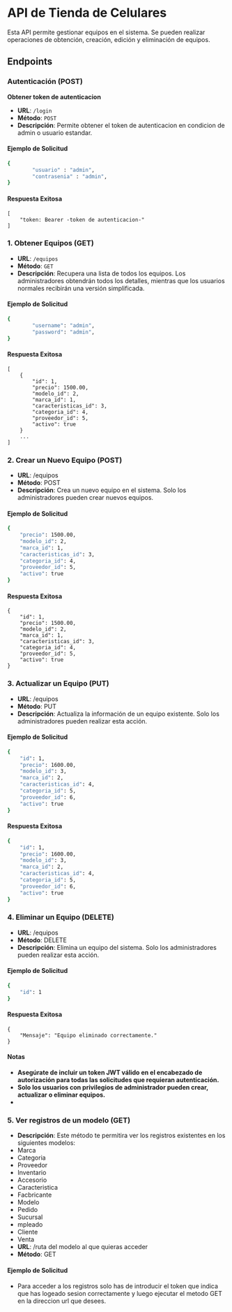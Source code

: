 # API de Tienda de Celulares

Esta API permite gestionar equipos en el sistema. Se pueden realizar operaciones de obtención, creación, edición y eliminación de equipos.

## Endpoints
### Autenticación (POST)
**Obtener token de autenticacion**
- **URL**: `/login`
- **Método**: `POST`
- **Descripción**: Permite obtener el token de autenticacion en condicion de admin o usuario estandar.
#### Ejemplo de Solicitud

```bash
{
        "usuario" : "admin",
        "contrasenia" : "admin",
}
```
#### Respuesta Exitosa
```
[
    "token: Bearer -token de autenticacion-"
]
```
### 1. Obtener Equipos (GET)

- **URL**: `/equipos`
- **Método**: `GET`
- **Descripción**: Recupera una lista de todos los equipos. Los administradores obtendrán todos los detalles, mientras que los usuarios normales recibirán una versión simplificada.
  
#### Ejemplo de Solicitud

```bash
{
        "username": "admin",
        "password": "admin",
}
```
#### Respuesta Exitosa
```
[
    {
        "id": 1,
        "precio": 1500.00,
        "modelo_id": 2,
        "marca_id": 1,
        "caracteristicas_id": 3,
        "categoria_id": 4,
        "proveedor_id": 5,
        "activo": true
    }
    ...
]
```
### 2. Crear un Nuevo Equipo (POST)
- **URL**: /equipos
- **Método**: POST
- **Descripción**: Crea un nuevo equipo en el sistema. Solo los administradores pueden crear nuevos equipos.
#### Ejemplo de Solicitud
```bash
{
    "precio": 1500.00,
    "modelo_id": 2,
    "marca_id": 1,
    "caracteristicas_id": 3,
    "categoria_id": 4,
    "proveedor_id": 5,
    "activo": true
}
```
#### Respuesta Exitosa
```
{
    "id": 1,
    "precio": 1500.00,
    "modelo_id": 2,
    "marca_id": 1,
    "caracteristicas_id": 3,
    "categoria_id": 4,
    "proveedor_id": 5,
    "activo": true
}
```

### 3. Actualizar un Equipo (PUT)
- **URL**: /equipos
- **Método**: PUT
- **Descripción**: Actualiza la información de un equipo existente. Solo los administradores pueden realizar esta acción.
#### Ejemplo de Solicitud
```bash
{
    "id": 1,
    "precio": 1600.00,
    "modelo_id": 3,
    "marca_id": 2,
    "caracteristicas_id": 4,
    "categoria_id": 5,
    "proveedor_id": 6,
    "activo": true
}
```
#### Respuesta Exitosa
``` bash
{
    "id": 1,
    "precio": 1600.00,
    "modelo_id": 3,
    "marca_id": 2,
    "caracteristicas_id": 4,
    "categoria_id": 5,
    "proveedor_id": 6,
    "activo": true
}
```

### 4. Eliminar un Equipo (DELETE)
- **URL**: /equipos
- **Método**: DELETE
- **Descripción**: Elimina un equipo del sistema. Solo los administradores pueden realizar esta acción.
#### Ejemplo de Solicitud
``` bash
{
    "id": 1
}
```
#### Respuesta Exitosa
```
{
    "Mensaje": "Equipo eliminado correctamente."
}
```
#### Notas
- **Asegúrate de incluir un token JWT válido en el encabezado de autorización para todas las solicitudes que requieran autenticación.** 
- **Solo los usuarios con privilegios de administrador pueden crear, actualizar o eliminar equipos.**
- 
### 5. Ver registros de un modelo (GET)
- **Descripción**: Este método te permitira ver los registros existentes en los siguientes modelos:
- Marca
- Categoria
- Proveedor
- Inventario
- Accesorio
- Caracteristica
- Facbricante
- Modelo
- Pedido
- Sucursal
- mpleado
- Cliente
- Venta
- **URL**: /ruta del modelo al que quieras acceder
- **Método**: GET
#### Ejemplo de Solicitud
- Para acceder a los registros solo has de introducir el token que indica que has logeado sesion correctamente y luego ejecutar el metodo GET en la direccion url que desees.
